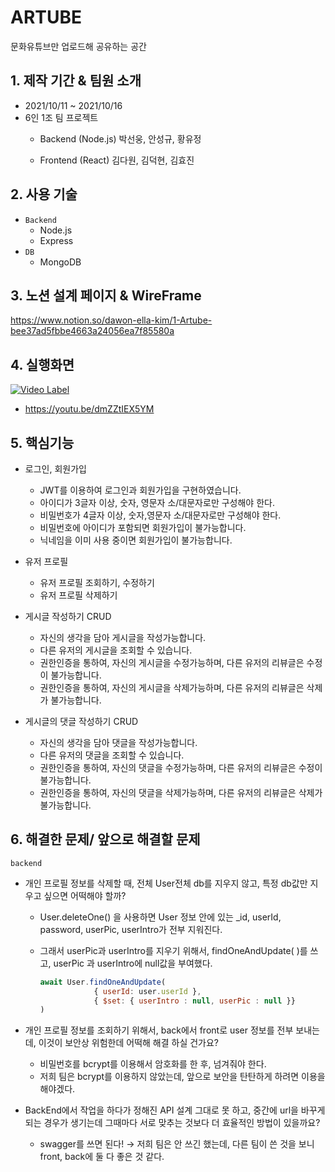 # ARTUBE
문화유튜브만 업로드해 공유하는 공간

## 1. 제작 기간 & 팀원 소개

- 2021/10/11 ~ 2021/10/16
- 6인 1조 팀 프로젝트
   - Backend (Node.js)
    박선웅, 안성규, 황유정
    
   - Frontend (React)
    김다원, 김덕현, 김효진

## 2. 사용 기술

- `Backend`
   - Node.js
   - Express
- `DB`
   - MongoDB


## 3. 노션 설계 페이지 & WireFrame
https://www.notion.so/dawon-ella-kim/1-Artube-bee37ad5fbbe4663a24056ea7f85580a


## 4. 실행화면
[![Video Label](http://img.youtube.com/vi/dmZZtIEX5YM/0.jpg)](https://youtu.be/dmZZtIEX5YM)
- https://youtu.be/dmZZtIEX5YM



## 5. 핵심기능

- 로그인, 회원가입
   - JWT를 이용하여 로그인과 회원가입을 구현하였습니다.
   - 아이디가 3글자 이상, 숫자, 영문자 소/대문자로만 구성해야 한다.
   - 비밀번호가 4글자 이상, 숫자,영문자 소/대문자로만 구성해야 한다.
   - 비밀번호에 아이디가 포함되면 회원가입이 불가능합니다.
   - 닉네임을 이미 사용 중이면 회원가입이 불가능합니다.

- 유저 프로필 
   - 유저 프로필 조회하기, 수정하기
   - 유저 프로필 삭제하기

- 게시글 작성하기 CRUD
   - 자신의 생각을 담아 게시글을 작성가능합니다.
   - 다른 유저의 게시글을 조회할 수 있습니다.
   - 권한인증을 통하여, 자신의 게시글을 수정가능하며, 다른 유저의 리뷰글은 수정이 불가능합니다.
   - 권한인증을 통하여, 자신의 게시글을 삭제가능하며, 다른 유저의 리뷰글은 삭제가 불가능합니다.

- 게시글의 댓글 작성하기 CRUD
   - 자신의 생각을 담아 댓글을 작성가능합니다.
   - 다른 유저의 댓글을 조회할 수 있습니다.
   - 권한인증을 통하여, 자신의 댓글을 수정가능하며, 다른 유저의 리뷰글은 수정이 불가능합니다.
   - 권한인증을 통하여, 자신의 댓글을 삭제가능하며, 다른 유저의 리뷰글은 삭제가 불가능합니다.
   
## 6. 해결한 문제/ 앞으로 해결할 문제
`backend`
 - 개인 프로필 정보를 삭제할 때, 전체 User전체 db를 지우지 않고,  특정 db값만 지우고 싶으면 어떡해야 할까?
    - User.deleteOne() 을 사용하면 User 정보 안에 있는 _id, userId, password, userPic, userIntro가 전부 지워진다.
    - 그래서 userPic과 userIntro를 지우기 위해서, findOneAndUpdate( )를 쓰고, userPic 과 userIntro에 null값을 부여했다.
        
        ```jsx
        await User.findOneAndUpdate(
                    { userId: user.userId },
                    { $set: { userIntro : null, userPic : null }}
        )
        ```
        
- 개인 프로필 정보를 조회하기 위해서, back에서 front로 user 정보를 전부 보내는데, 이것이 보안상 위험한데 어떡해 해결 하실 건가요?
    - 비밀번호를 bcrypt를 이용해서 암호화를 한 후, 넘겨줘야 한다.
    - 저희 팀은 bcrypt를 이용하지 않았는데, 앞으로 보안을 탄탄하게 하려면 이용을 해야겠다.
- BackEnd에서 작업을 하다가 정해진 API 설계 그대로 못 하고, 중간에 url을 바꾸게 되는 경우가 생기는데 그때마다 서로 맞추는 것보다 더 효율적인 방법이 있을까요?
    - swagger를 쓰면 된다! → 저희 팀은 안 쓰긴 했는데, 다른 팀이 쓴 것을 보니 front, back에 둘 다 좋은 것 같다.
